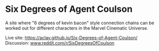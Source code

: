 # Six Degrees of Agent Coulson
A site where "6 degrees of kevin bacon" style connection chains can be worked out for different characters in the Marvel Cinematic Universe.

Live site: https://aclay.github.io/Six-Degrees-of-Agent-Coulson/  
Discussion: www.reddit.com/r/SixDegreesOfCoulson
